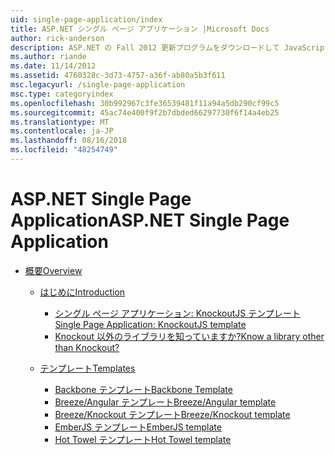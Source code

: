 ```yaml
---
uid: single-page-application/index
title: ASP.NET シングル ページ アプリケーション |Microsoft Docs
author: rick-anderson
description: ASP.NET の Fall 2012 更新プログラムをダウンロードして JavaScrip を使用して重要なクライアント側の対話でアプリケーションを構築するエンド ツー エンド エクスペリエンスを向上してください.
ms.author: riande
ms.date: 11/14/2012
ms.assetid: 4760328c-3d73-4757-a36f-ab80a5b3f611
msc.legacyurl: /single-page-application
msc.type: categoryindex
ms.openlocfilehash: 30b992967c3fe36539481f11a94a5db290cf99c5
ms.sourcegitcommit: 45ac74e400f9f2b7dbded66297730f6f14a4eb25
ms.translationtype: MT
ms.contentlocale: ja-JP
ms.lasthandoff: 08/16/2018
ms.locfileid: "48254749"
---
```

<a name="aspnet-single-page-application"></a><span data-ttu-id="2934a-103">ASP.NET Single Page Application</span><span class="sxs-lookup"><span data-stu-id="2934a-103">ASP.NET Single Page Application</span></span>
====================
- [<span data-ttu-id="2934a-104">概要</span><span class="sxs-lookup"><span data-stu-id="2934a-104">Overview</span></span>](overview/index.md)

    - [<span data-ttu-id="2934a-105">はじめに</span><span class="sxs-lookup"><span data-stu-id="2934a-105">Introduction</span></span>](overview/introduction/index.md)

        - [<span data-ttu-id="2934a-106">シングル ページ アプリケーション: KnockoutJS テンプレート</span><span class="sxs-lookup"><span data-stu-id="2934a-106">Single Page Application: KnockoutJS template</span></span>](overview/introduction/knockoutjs-template.md)
        - [<span data-ttu-id="2934a-107">Knockout 以外のライブラリを知っていますか?</span><span class="sxs-lookup"><span data-stu-id="2934a-107">Know a library other than Knockout?</span></span>](overview/introduction/other-libraries.md)
    - [<span data-ttu-id="2934a-108">テンプレート</span><span class="sxs-lookup"><span data-stu-id="2934a-108">Templates</span></span>](overview/templates/index.md)

        - [<span data-ttu-id="2934a-109">Backbone テンプレート</span><span class="sxs-lookup"><span data-stu-id="2934a-109">Backbone Template</span></span>](overview/templates/backbonejs-template.md)
        - [<span data-ttu-id="2934a-110">Breeze/Angular テンプレート</span><span class="sxs-lookup"><span data-stu-id="2934a-110">Breeze/Angular template</span></span>](overview/templates/breezeangular-template.md)
        - [<span data-ttu-id="2934a-111">Breeze/Knockout テンプレート</span><span class="sxs-lookup"><span data-stu-id="2934a-111">Breeze/Knockout template</span></span>](overview/templates/breezeknockout-template.md)
        - [<span data-ttu-id="2934a-112">EmberJS テンプレート</span><span class="sxs-lookup"><span data-stu-id="2934a-112">EmberJS template</span></span>](overview/templates/emberjs-template.md)
        - [<span data-ttu-id="2934a-113">Hot Towel テンプレート</span><span class="sxs-lookup"><span data-stu-id="2934a-113">Hot Towel template</span></span>](overview/templates/hottowel-template.md)
